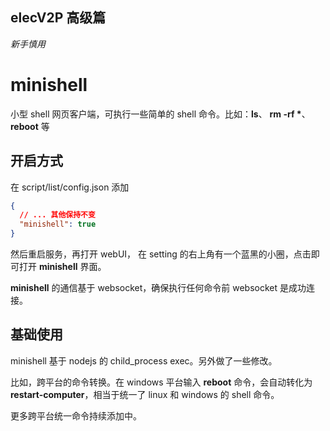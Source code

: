 ## elecV2P 高级篇

*新手慎用*

# minishell

小型 shell 网页客户端，可执行一些简单的 shell 命令。比如：**ls**、 **rm -rf \***、 **reboot** 等

## 开启方式

在 script/list/config.json 添加

``` json
{
  // ... 其他保持不变
  "minishell": true
}
```

然后重启服务，再打开 webUI， 在 setting 的右上角有一个蓝黑的小圈，点击即可打开 **minishell** 界面。

**minishell** 的通信基于 websocket，确保执行任何命令前 websocket 是成功连接。

## 基础使用

minishell 基于 nodejs 的 child_process exec。另外做了一些修改。

比如，跨平台的命令转换。在 windows 平台输入 **reboot** 命令，会自动转化为 **restart-computer**，相当于统一了 linux 和 windows 的 shell 命令。

更多跨平台统一命令持续添加中。